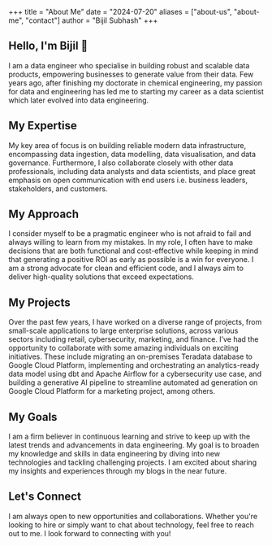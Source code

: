 +++
title = "About Me"
date = "2024-07-20"
aliases = ["about-us", "about-me", "contact"]
author = "Bijil Subhash"
+++

## Hello, I'm Bijil 👋
I am a data engineer who specialise in building robust and scalable data products, empowering businesses to generate value from their data. Few years ago, after finishing my doctorate in chemical engineering, my passion for data and engineering has led me to starting my career as a data scientist which later evolved into data engineering.

## My Expertise
My key area of focus is on building reliable modern data infrastructure, encompassing data ingestion, data modelling, data visualisation, and data governance. Furthermore, I also collaborate closely with other data professionals, including data analysts and data scientists, and place great emphasis on open communication with end users i.e. business leaders, stakeholders, and customers.

## My Approach
I consider myself to be a pragmatic engineer who is not afraid to fail and always willing to learn from my mistakes. In my role, I often have to make decisions that are both functional and cost-effective while keeping in mind that generating a positive ROI as early as possible is a win for everyone. I am a strong advocate for clean and efficient code, and I always aim to deliver high-quality solutions that exceed expectations.

## My Projects
Over the past few years, I have worked on a diverse range of projects, from small-scale applications to large enterprise solutions, across various sectors including retail, cybersecurity, marketing, and finance. I’ve had the opportunity to collaborate with some amazing individuals on exciting initiatives. These include migrating an on-premises Teradata database to Google Cloud Platform, implementing and orchestrating an analytics-ready data model using dbt and Apache Airflow for a cybersecurity use case, and building a generative AI pipeline to streamline automated ad generation on Google Cloud Platform for a marketing project, among others.

## My Goals
I am a firm believer in continuous learning and strive to keep up with the latest trends and advancements in data engineering. My goal is to broaden my knowledge and skills in data engineering by diving into new technologies and tackling challenging projects. I am excited about sharing my insights and experiences through my blogs in the near future.

## Let's Connect
I am always open to new opportunities and collaborations. Whether you're looking to hire or simply want to chat about technology, feel free to reach out to me. I look forward to connecting with you!